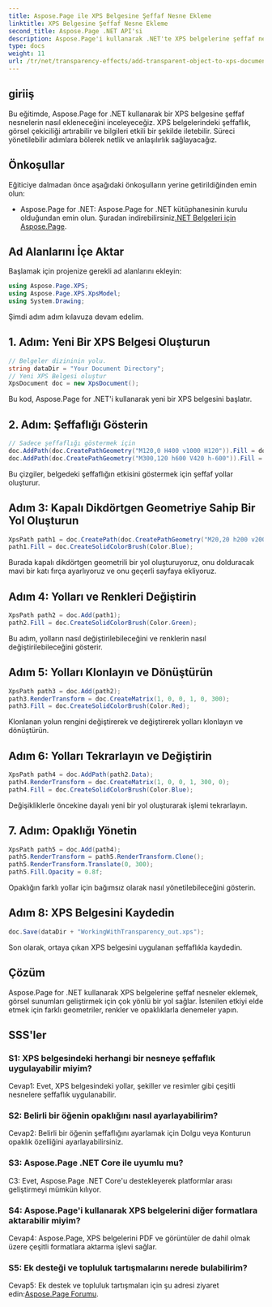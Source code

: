 ```yaml
---
title: Aspose.Page ile XPS Belgesine Şeffaf Nesne Ekleme
linktitle: XPS Belgesine Şeffaf Nesne Ekleme
second_title: Aspose.Page .NET API'si
description: Aspose.Page'i kullanarak .NET'te XPS belgelerine şeffaf nesnelerin nasıl ekleneceğini öğrenin. Adım adım rehberlikle görsel çekiciliği artırın.
type: docs
weight: 11
url: /tr/net/transparency-effects/add-transparent-object-to-xps-document/
---
```

## giriiş

Bu eğitimde, Aspose.Page for .NET kullanarak bir XPS belgesine şeffaf nesnelerin nasıl ekleneceğini inceleyeceğiz. XPS belgelerindeki şeffaflık, görsel çekiciliği artırabilir ve bilgileri etkili bir şekilde iletebilir. Süreci yönetilebilir adımlara bölerek netlik ve anlaşılırlık sağlayacağız.

## Önkoşullar

Eğiticiye dalmadan önce aşağıdaki önkoşulların yerine getirildiğinden emin olun:

-  Aspose.Page for .NET: Aspose.Page for .NET kütüphanesinin kurulu olduğundan emin olun. Şuradan indirebilirsiniz[.NET Belgeleri için Aspose.Page](https://reference.aspose.com/page/net/).

## Ad Alanlarını İçe Aktar

Başlamak için projenize gerekli ad alanlarını ekleyin:

```csharp
using Aspose.Page.XPS;
using Aspose.Page.XPS.XpsModel;
using System.Drawing;
```

Şimdi adım adım kılavuza devam edelim.

## 1. Adım: Yeni Bir XPS Belgesi Oluşturun

```csharp
// Belgeler dizininin yolu.
string dataDir = "Your Document Directory";
// Yeni XPS Belgesi oluştur
XpsDocument doc = new XpsDocument();
```

Bu kod, Aspose.Page for .NET'i kullanarak yeni bir XPS belgesini başlatır.

## 2. Adım: Şeffaflığı Gösterin

```csharp
// Sadece şeffaflığı göstermek için
doc.AddPath(doc.CreatePathGeometry("M120,0 H400 v1000 H120")).Fill = doc.CreateSolidColorBrush(Color.Gray);
doc.AddPath(doc.CreatePathGeometry("M300,120 h600 V420 h-600")).Fill = doc.CreateSolidColorBrush(Color.Gray);
```

Bu çizgiler, belgedeki şeffaflığın etkisini göstermek için şeffaf yollar oluşturur.

## Adım 3: Kapalı Dikdörtgen Geometriye Sahip Bir Yol Oluşturun

```csharp
XpsPath path1 = doc.CreatePath(doc.CreatePathGeometry("M20,20 h200 v200 h-200 z"));
path1.Fill = doc.CreateSolidColorBrush(Color.Blue);
```

Burada kapalı dikdörtgen geometrili bir yol oluşturuyoruz, onu dolduracak mavi bir katı fırça ayarlıyoruz ve onu geçerli sayfaya ekliyoruz.

## Adım 4: Yolları ve Renkleri Değiştirin

```csharp
XpsPath path2 = doc.Add(path1);
path2.Fill = doc.CreateSolidColorBrush(Color.Green);
```

Bu adım, yolların nasıl değiştirilebileceğini ve renklerin nasıl değiştirilebileceğini gösterir.

## Adım 5: Yolları Klonlayın ve Dönüştürün

```csharp
XpsPath path3 = doc.Add(path2);
path3.RenderTransform = doc.CreateMatrix(1, 0, 0, 1, 0, 300);
path3.Fill = doc.CreateSolidColorBrush(Color.Red);
```

Klonlanan yolun rengini değiştirerek ve değiştirerek yolları klonlayın ve dönüştürün.

## Adım 6: Yolları Tekrarlayın ve Değiştirin

```csharp
XpsPath path4 = doc.AddPath(path2.Data);
path4.RenderTransform = doc.CreateMatrix(1, 0, 0, 1, 300, 0);
path4.Fill = doc.CreateSolidColorBrush(Color.Blue);
```

Değişikliklerle öncekine dayalı yeni bir yol oluşturarak işlemi tekrarlayın.

## 7. Adım: Opaklığı Yönetin

```csharp
XpsPath path5 = doc.Add(path4);
path5.RenderTransform = path5.RenderTransform.Clone();
path5.RenderTransform.Translate(0, 300);
path5.Fill.Opacity = 0.8f;
```

Opaklığın farklı yollar için bağımsız olarak nasıl yönetilebileceğini gösterin.

## Adım 8: XPS Belgesini Kaydedin

```csharp
doc.Save(dataDir + "WorkingWithTransparency_out.xps");
```

Son olarak, ortaya çıkan XPS belgesini uygulanan şeffaflıkla kaydedin.

## Çözüm

Aspose.Page for .NET kullanarak XPS belgelerine şeffaf nesneler eklemek, görsel sunumları geliştirmek için çok yönlü bir yol sağlar. İstenilen etkiyi elde etmek için farklı geometriler, renkler ve opaklıklarla denemeler yapın.

## SSS'ler

### S1: XPS belgesindeki herhangi bir nesneye şeffaflık uygulayabilir miyim?

Cevap1: Evet, XPS belgesindeki yollar, şekiller ve resimler gibi çeşitli nesnelere şeffaflık uygulanabilir.

### S2: Belirli bir öğenin opaklığını nasıl ayarlayabilirim?

Cevap2: Belirli bir öğenin şeffaflığını ayarlamak için Dolgu veya Konturun opaklık özelliğini ayarlayabilirsiniz.

### S3: Aspose.Page .NET Core ile uyumlu mu?

C3: Evet, Aspose.Page .NET Core'u destekleyerek platformlar arası geliştirmeyi mümkün kılıyor.

### S4: Aspose.Page'i kullanarak XPS belgelerini diğer formatlara aktarabilir miyim?

Cevap4: Aspose.Page, XPS belgelerini PDF ve görüntüler de dahil olmak üzere çeşitli formatlara aktarma işlevi sağlar.

### S5: Ek desteği ve topluluk tartışmalarını nerede bulabilirim?

 Cevap5: Ek destek ve topluluk tartışmaları için şu adresi ziyaret edin:[Aspose.Page Forumu](https://forum.aspose.com/c/page/39).